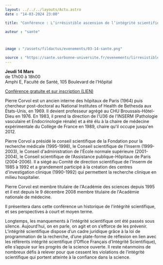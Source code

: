 ```yaml
---
layout: ../../../layouts/Actu.astro
date : "14-03-2024 23:00"

title: "Conférence : L’irrésistible ascension de l’intégrité scientifique"

auteur : "sante"



image : "/assets/fildactus/evenements/03-14-sante.png"

source : "https://sante.sorbonne-universite.fr/evenements/lirresistible-ascension-de-lintegrite-scientifique"
---
```


__Jeudi 14 Mars__  
de 17h00 à 18h00  
Amphi E, Faculté de Santé, 105 Boulevard de l'Hôpital

[Conférence gratuite et sur inscription (LIEN)](https://my.weezevent.com/lirresistible-ascension-de-lintegrite-scientifique)

Pierre Corvol est un ancien interne des hôpitaux de Paris (1964) puis chercheur post-doctoral au National Institutes of Health de Bethesda aux États-Unis, en 1969. Il devient professeur agrégé au CHU Broussais-Hôtel-Dieu en 1976. En 1983, il prend la direction de l'U36 de l'INSERM (Pathologie vasculaire et Endocrinologie rénale) et a été élu à la chaire de médecine expérimentale du Collège de France en 1989, chaire qu'il occupe jusqu'en 2012.

Pierre Corvol a présidé le conseil scientifique de la Fondation pour la recherche médicale (1995-1998), le Conseil scientifique de l'Inserm (1999-2003), le Conseil d'administration de l'École normale supérieure (2001-2004), le Conseil scientifique de l’Assistance publique-Hôpitaux de Paris (2004-2006). Il a siégé au Comité de direction scientifique de l'Inserm de 1985 à 1992 et a grandement participé à la création des centres d'investigation clinique (1990-1992) qui permettent la recherche clinique en milieu hospitalier.

Pierre Corvol est membre titulaire de l'Académie des sciences depuis 1995 et il est depuis le 9 décembre 2008 membre titulaire de l'Académie nationale de médecine.

Il présentera dans cette conférence un historique de l'intégrité scientifique, et ses perspectives à court et moyen terme.

Longtemps, les manquements à l’intégrité scientifique ont été passés sous silence. Aujourd’hui, on en parle, on agit et on s’efforce de les prévenir. L’intégrité scientifique dispose d’un cadre juridique grâce à la loi de programmation de la recherche, d’une plate-forme de réflexion en lien avec les référents intégrité scientifique (l’Office Français d’Intégrité Scientifique), elle s’appuie sur les progrès de la science ouverte. Il reste néanmoins de nombreux  défis à relever pour que cessent les violations de l’intégrité scientifique qui portent atteinte à la confiance dans la science.